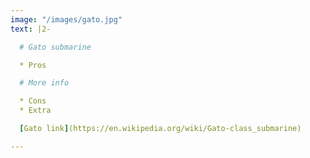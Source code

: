 ```yaml
---
image: "/images/gato.jpg"
text: |2-

  # Gato submarine

  * Pros

  # More info

  * Cons
  * Extra

  [Gato link](https://en.wikipedia.org/wiki/Gato-class_submarine)

---
```

